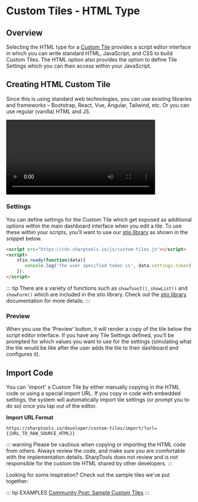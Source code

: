 # Custom Tiles - HTML Type

## Overview
Selecting the HTML type for a [Custom Tile](./) provides a script editor interface in which you can write standard HTML, JavaScript,
and CSS to build Custom Tiles. The HTML option also provides the option to define Tile Settings which you can then
access within your JavaScript.

## Creating HTML Custom Tile
Since this is using standard web technologies, you can use existing libraries and frameworks – Bootstrap, React,
Vue, Angular, Tailwind, etc. Or you can use regular (vanilla) HTML and JS.

<video width="80%" controls>
  <source src="../assets/custom_tile_html_ide_demo.mp4" type="video/mp4">
  Your browser does not support the video tag.
</video> 

### Settings
You can define settings for the Custom Tile which get exposed as additional options within the main
dashboard interface when you edit a tile. To use these within your scripts, you’ll want to use our [stio library](./stio-lib.md) as shown in the snippet below.

```html
<script src="https://cdn.sharptools.io/js/custom-tiles.js"></script>
<script>
    stio.ready(function(data){
       console.log('The user specified token is', data.settings.token)
    });
</script>
```
::: tip
There are a variety of functions such as `showToast()`, `showList()` and `showForm()` which are included in the stio library. 
Check out the [stio library](./stio-lib.md) documentation for more details.
:::

### Preview
When you use the ‘Preview’ button, it will render a copy of the tile below the script editor interface. If you have
any Tile Settings defined, you’ll be prompted for which values you want to use for the settings (simulating what the
tile would be like after the user adds the tile to their dashboard and configures it).


## Import Code
You can 'import' a Custom Tile by either manually copying in the HTML code or using a special import URL. If you copy in code with embedded settings, the system will automatically import tile settings (or prompt you to do so) once you tap out of the editor.

**Import URL Format**
```
https://sharptools.io/developer/custom-tiles/import/?url={{URL_TO_RAW_SOURCE_HTML}}
```

::: warning
Please be cautious when copying or importing the HTML code from others. Always review the code, and make sure you are 
comfortable with the implementation details. SharpTools does not review and is not responsible for the custom tile HTML
shared by other developers.
:::

Looking for some inspiration? Check out the sample tiles we've put together:

::: tip EXAMPLES
[Community Post: Sample Custom Tiles](https://community.sharptools.io/t/custom-tiles-third-party-integrations/6591/2)
:::
